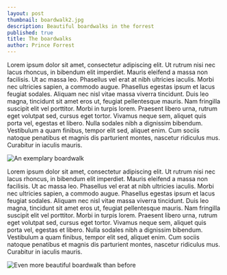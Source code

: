 ```yaml
---
layout: post
thumbnail: boardwalk2.jpg
description: Beautiful boardwalks in the forrest
published: true
title: The boardwalks
author: Prince Forrest
---
```




Lorem ipsum dolor sit amet, consectetur adipiscing elit. Ut rutrum nisi nec lacus rhoncus, in bibendum elit imperdiet. Mauris eleifend a massa non facilisis. Ut ac massa leo. Phasellus vel erat at nibh ultricies iaculis. Morbi nec ultricies sapien, a commodo augue. Phasellus egestas ipsum et lacus feugiat sodales. Aliquam nec nisl vitae massa viverra tincidunt. Duis leo magna, tincidunt sit amet eros ut, feugiat pellentesque mauris. Nam fringilla suscipit elit vel porttitor. Morbi in turpis lorem. Praesent libero urna, rutrum eget volutpat sed, cursus eget tortor. Vivamus neque sem, aliquet quis porta vel, egestas et libero. Nulla sodales nibh a dignissim bibendum. Vestibulum a quam finibus, tempor elit sed, aliquet enim. Cum sociis natoque penatibus et magnis dis parturient montes, nascetur ridiculus mus. Curabitur in iaculis mauris.

<!--more-->

![An exemplary boardwalk]({{site.baseurl}}/assets/img/boardwalk.jpg)

Lorem ipsum dolor sit amet, consectetur adipiscing elit. Ut rutrum nisi nec lacus rhoncus, in bibendum elit imperdiet. Mauris eleifend a massa non facilisis. Ut ac massa leo. Phasellus vel erat at nibh ultricies iaculis. Morbi nec ultricies sapien, a commodo augue. Phasellus egestas ipsum et lacus feugiat sodales. Aliquam nec nisl vitae massa viverra tincidunt. Duis leo magna, tincidunt sit amet eros ut, feugiat pellentesque mauris. Nam fringilla suscipit elit vel porttitor. Morbi in turpis lorem. Praesent libero urna, rutrum eget volutpat sed, cursus eget tortor. Vivamus neque sem, aliquet quis porta vel, egestas et libero. Nulla sodales nibh a dignissim bibendum. Vestibulum a quam finibus, tempor elit sed, aliquet enim. Cum sociis natoque penatibus et magnis dis parturient montes, nascetur ridiculus mus. Curabitur in iaculis mauris.

![Even more beautiful boardwalk than before]({{site.baseurl}}/assets/img/boardwalk2.jpg)
